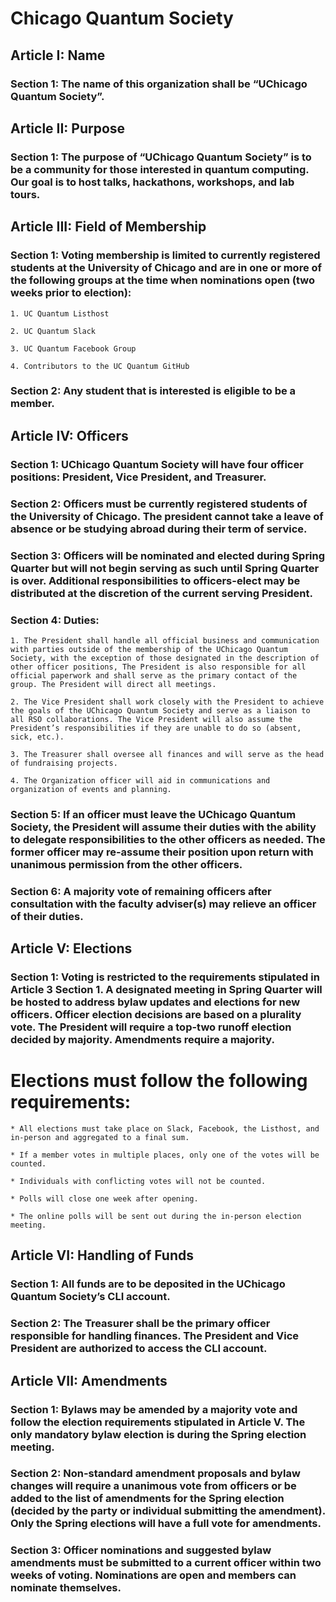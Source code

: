 # Chicago Quantum Society


## Article I: Name

### Section 1: The name of this organization shall be “UChicago Quantum Society”.


## Article II: Purpose

### Section 1: The purpose of “UChicago Quantum Society” is to be a community for those interested in quantum computing. Our goal is to host talks, hackathons, workshops, and lab tours.


## Article III: Field of Membership

### Section 1: Voting membership is limited to currently registered students at the University of Chicago and are in one or more of the following groups at the time when nominations open (two weeks prior to election):

	1. UC Quantum Listhost

	2. UC Quantum Slack

	3. UC Quantum Facebook Group

	4. Contributors to the UC Quantum GitHub

### Section 2: Any student that is interested is eligible to be a member.


## Article IV: Officers

### Section 1: UChicago Quantum Society will have four officer positions: President, Vice President, and Treasurer. 

### Section 2: Officers must be currently registered students of the University of Chicago. The president cannot take a leave of absence or be studying abroad during their term of service.

### Section 3: Officers will be nominated and elected during Spring Quarter but will not begin serving as such until Spring Quarter is over. Additional responsibilities to officers-elect may be distributed at the discretion of the current serving President.

### Section 4: Duties:

	1. The President shall handle all official business and communication with parties outside of the membership of the UChicago Quantum Society, with the exception of those designated in the description of other officer positions, The President is also responsible for all official paperwork and shall serve as the primary contact of the group. The President will direct all meetings.

	2. The Vice President shall work closely with the President to achieve the goals of the UChicago Quantum Society and serve as a liaison to all RSO collaborations. The Vice President will also assume the President’s responsibilities if they are unable to do so (absent, sick, etc.). 

	3. The Treasurer shall oversee all finances and will serve as the head of fundraising projects. 	

	4. The Organization officer will aid in communications and organization of events and planning.

### Section 5: If an officer must leave the UChicago Quantum Society, the President will assume their duties with the ability to delegate responsibilities to the other officers as needed. The former officer may re-assume their position upon return with unanimous permission from the other officers. 

### Section 6: A majority vote of remaining officers after consultation with the faculty adviser(s) may relieve an officer of their duties.


## Article V: Elections 

### Section 1: Voting is restricted to the requirements stipulated in Article 3 Section 1. A designated meeting in Spring Quarter will be hosted to address bylaw updates and elections for new officers. Officer election decisions are based on a plurality vote. The President will require a top-two runoff election decided by majority. Amendments require a majority. 

# Elections must follow the following requirements:

	* All elections must take place on Slack, Facebook, the Listhost, and in-person and aggregated to a final sum.

	* If a member votes in multiple places, only one of the votes will be counted. 

	* Individuals with conflicting votes will not be counted. 

	* Polls will close one week after opening. 

	* The online polls will be sent out during the in-person election meeting.


## Article VI: Handling of Funds 

### Section 1: All funds are to be deposited in the UChicago Quantum Society’s CLI account.

### Section 2: The Treasurer shall be the primary officer responsible for handling finances. The President and Vice President are authorized to access the CLI account.


## Article VII: Amendments

### Section 1: Bylaws may be amended by a majority vote and follow the election requirements stipulated in Article V. The only mandatory bylaw election is during the Spring election meeting.

### Section 2: Non-standard amendment proposals and bylaw changes will require a unanimous vote from officers or be added to the list of amendments for the Spring election (decided by the party or individual submitting the amendment). Only the Spring elections will have a full vote for amendments.

### Section 3: Officer nominations and suggested bylaw amendments must be submitted to a current officer within two weeks of voting. Nominations are open and members can nominate themselves.


